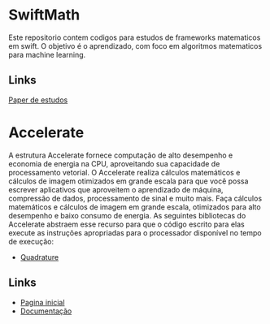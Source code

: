 # SwiftMath
Este repositorio contem codigos para estudos de frameworks matematicos em swift. O objetivo é o aprendizado, com foco em algoritmos matematicos para machine learning. 
## Links
[Paper de estudos](https://paper.dropbox.com/doc/Math-in-Swift--A9qrHrzQV3aD4kNgu6M_irzzAg-zN3sT6uTts0sUUPAxzeWL)

# Accelerate
A estrutura Accelerate fornece computação de alto desempenho e economia de energia na CPU, aproveitando sua capacidade de processamento vetorial. O Accelerate realiza cálculos matemáticos e cálculos de imagem otimizados em grande escala para que você possa escrever aplicativos que aproveitem o aprendizado de máquina, compressão de dados, processamento de sinal e muito mais. Faça cálculos matemáticos e cálculos de imagem em grande escala, otimizados para alto desempenho e baixo consumo de energia. As seguintes bibliotecas do Accelerate abstraem esse recurso para que o código escrito para elas execute as instruções apropriadas para o processador disponível no tempo de execução:
- [Quadrature](https://github.com/ronaldogomes96/SwiftMath/tree/main/Quadrature)

## Links
- [Pagina inicial](https://developer.apple.com/accelerate/)
- [Documentação](https://developer.apple.com/documentation/accelerate)
